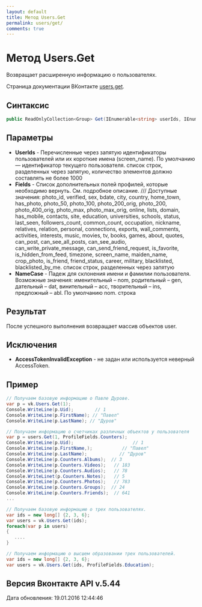 ```yaml
---
layout: default
title: Метод Users.Get
permalink: users/get/
comments: true
---
```

# Метод Users.Get
Возвращает расширенную информацию о пользователях.

Страница документации ВКонтакте [users.get](https://vk.com/dev/users.get).
## Синтаксис
``` csharp
public ReadOnlyCollection<Group> Get(IEnumerable<string> userIds, IEnumerable<string> fields, string nameCase)
```

## Параметры
+ **UserIds** - Перечисленные через запятую идентификаторы пользователей или их короткие имена (screen_name). По умолчанию — идентификатор текущего пользователя. список строк, разделенных через запятую, количество элементов должно составлять не более 1000
+ **Fields** - Список дополнительных полей профилей, которые необходимо вернуть. См. подробное описание. 
/// Доступные значения: photo_id, verified, sex, bdate, city, country, home_town, has_photo, photo_50, photo_100, photo_200_orig, photo_200, photo_400_orig, photo_max, photo_max_orig, online, lists, domain, has_mobile, contacts, site, education, universities, schools, status, last_seen, followers_count, common_count, occupation, nickname, relatives, relation, personal, connections, exports, wall_comments, activities, interests, music, movies, tv, books, games, about, quotes, can_post, can_see_all_posts, can_see_audio, can_write_private_message, can_send_friend_request, is_favorite, is_hidden_from_feed, timezone, screen_name, maiden_name, crop_photo, is_friend, friend_status, career, military, blacklisted, blacklisted_by_me. список строк, разделенных через запятую
+ **NameCase** - Падеж для склонения имени и фамилии пользователя. Возможные значения: именительный – nom, родительный – gen, дательный – dat, винительный – acc, творительный – ins, предложный – abl. По умолчанию nom. строка

## Результат
После успешного выполнения возвращает массив объектов user.

## Исключения
+ **AccessTokenInvalidException** - не задан или используется неверный AccessToken.

## Пример
```csharp
// Получаем базовую информацию о Павле Дурове.
var p = vk.Users.Get(1);
Console.WriteLine(p.Uid);        // 1
Console.WriteLine(p.FirstName); // "Павел"
Console.WriteLine(p.LastName); // "Дуров"

// Получаем информацию о счетчиках различных объектов у пользователя
var p = users.Get(1, ProfileFields.Counters);
Console.WriteLine(p.Uid);                      // 1
Console.WriteLine(p.FirstName,);           // "Павел"
Console.WriteLine(p.LastName);            // "Дуров"
Console.WriteLine(p.Counters.Albums);  // 3
Console.WriteLine(p.Counters.Videos);   // 183
Console.WriteLine(p.Counters.Audios);   // 78
Console.WriteLinet(p.Counters.Notes);   // 5
Console.WriteLine(p.Counters.Photos);   // 783
Console.WriteLine(p.Counters.Groups);  // 24
Console.WriteLine(p.Counters.Friends);  // 641
...

// Получаем базовую информацию о трех пользователях.
var ids = new long[] {2, 3, 6};
var users = vk.Users.Get(ids);
foreach(var p in users)
{
   ....
}

// Получаем информацию о высшем образовании трех пользователей.
var ids = new long[] {2, 3, 6};
var users = vk.Users.Get(ids, ProfileFields.Education);
```

## Версия Вконтакте API v.5.44
Дата обновления: 19.01.2016 12:44:46
